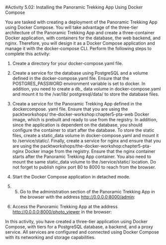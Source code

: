 #Activity 5.02: Installing the Panoramic Trekking App Using Docker Compose

You are tasked with creating a deployment of the Panoramic Trekking App using
Docker Compose. You will take advantage of the three-tier architecture of the
Panoramic Trekking App and create a three-container Docker application, with
containers for the database, the web backend, and nginx. Therefore, you will design
it as a Docker Compose application and manage it with the docker-compose CLI.
Perform the following steps to complete this activity:
1. Create a directory for your docker-compose.yaml file.
2. Create a service for the database using PostgreSQL and a volume defined in
the docker-compose.yaml file. Ensure that the POSTGRES_PASSWORD
environment variable is set to docker. In addition, you need to create a db_
data volume in docker-compose.yaml and mount it to the /var/lib/
postgresql/data/ to store the database files.
3. Create a service for the Panoramic Trekking App defined in the dockercompose.
yaml file. Ensure that you are using the packtworkshops/
the-docker-workshop:chapter5-pta-web Docker image, which is
prebuilt and ready to use from the registry. In addition, since the application
is dependent on the database, you should configure the container to start
after the database. To store the static files, create a static_data volume
in docker-compose.yaml and mount it to /service/static/.
Finally, create a service for nginx and ensure that you are using the
packtworkshops/the-docker-workshop:chapter5-pta-nginx
Docker image from the registry. Ensure that the nginx container starts after
the Panoramic Trekking App container. You also need to mount the same
static_data volume to the /service/static/ location. Do not forget
to publish nginx port 80 to 8000 to reach from the browser.
4. Start the Docker Compose application in detached mode.
5. 5. Go to the administration section of the Panoramic Trekking App in the browser
with the address http://0.0.0.0:8000/admin:

6. Access the Panoramic Trekking App at the address
http://0.0.0.0:8000/photo_viewer in the browser:

>>>
In this activity, you have created a three-tier application using Docker Compose,
with tiers for a PostgreSQL database, a backend, and a proxy service. All services
are configured and connected using Docker Compose with its networking and
storage capabilities. 
>>>